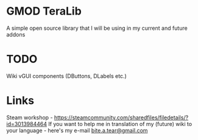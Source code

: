 # GMOD TeraLib
 
A simple open source library that I will be using in my current and future addons

# TODO
Wiki
vGUI components (DButtons, DLabels etc.)

# Links

Steam workshop - https://steamcommunity.com/sharedfiles/filedetails/?id=3013984464
If you want to help me in translation of my (future) wiki to your language - here's my e-mail bite.a.tear@gmail.com